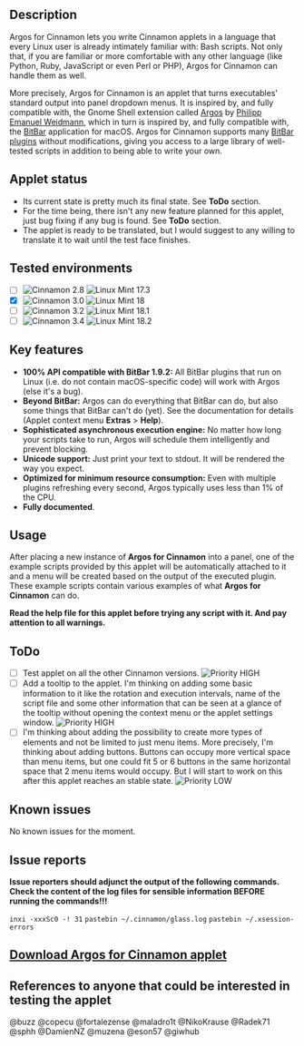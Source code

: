 ## Description

Argos for Cinnamon lets you write Cinnamon applets in a language that every Linux user is already intimately familiar with: Bash scripts. Not only that, if you are familiar or more comfortable with any other language (like Python, Ruby, JavaScript or even Perl or PHP), Argos for Cinnamon can handle them as well.

More precisely, Argos for Cinnamon is an applet that turns executables' standard output into panel dropdown menus. It is inspired by, and fully compatible with, the Gnome Shell extension called [Argos](https://github.com/p-e-w/argos) by [Philipp Emanuel Weidmann](https://github.com/p-e-w), which in turn is inspired by, and fully compatible with, the [BitBar](https://github.com/matryer/bitbar) application for macOS. Argos for Cinnamon supports many [BitBar plugins](https://github.com/matryer/bitbar-plugins) without modifications, giving you access to a large library of well-tested scripts in addition to being able to write your own.

## Applet status

- Its current state is pretty much its final state. See **ToDo** section.
- For the time being, there isn't any new feature planned for this applet, just bug fixing if any bug is found. See **ToDo** section.
- The applet is ready to be translated, but I would suggest to any willing to translate it to wait until the test face finishes.

## Tested environments

* [ ] ![Cinnamon 2.8](https://odyseus.github.io/CinnamonTools/lib/badges/cinn-2.8.svg) ![Linux Mint 17.3](https://odyseus.github.io/CinnamonTools/lib/badges/lm-17.3.svg)
* [x] ![Cinnamon 3.0](https://odyseus.github.io/CinnamonTools/lib/badges/cinn-3.0.svg) ![Linux Mint 18](https://odyseus.github.io/CinnamonTools/lib/badges/lm-18.svg)
* [ ] ![Cinnamon 3.2](https://odyseus.github.io/CinnamonTools/lib/badges/cinn-3.2.svg) ![Linux Mint 18.1](https://odyseus.github.io/CinnamonTools/lib/badges/lm-18.1.svg)
* [ ] ![Cinnamon 3.4](https://odyseus.github.io/CinnamonTools/lib/badges/cinn-3.4.svg) ![Linux Mint 18.2](https://odyseus.github.io/CinnamonTools/lib/badges/lm-18.2.svg)

## Key features

- **100% API compatible with BitBar 1.9.2:** All BitBar plugins that run on Linux (i.e. do not contain macOS-specific code) will work with Argos (else it's a bug).
- **Beyond BitBar:** Argos can do everything that BitBar can do, but also some things that BitBar can't do (yet). See the documentation for details (Applet context menu **Extras** > **Help**).
- **Sophisticated asynchronous execution engine:** No matter how long your scripts take to run, Argos will schedule them intelligently and prevent blocking.
- **Unicode support:** Just print your text to stdout. It will be rendered the way you expect.
- **Optimized for minimum resource consumption:** Even with multiple plugins refreshing every second, Argos typically uses less than 1% of the CPU.
- **Fully documented**.

## Usage

After placing a new instance of **Argos for Cinnamon** into a panel, one of the example scripts provided by this applet will be automatically attached to it and a menu will be created based on the output of the executed plugin. These example scripts contain various examples of what **Argos for Cinnamon** can do.

**Read the help file for this applet before trying any script with it. And pay attention to all warnings.**

## ToDo

* [ ] Test applet on all the other Cinnamon versions. ![Priority HIGH](https://img.shields.io/badge/Priority-HIGH-orange.svg?style=plastic)
* [ ] Add a tooltip to the applet. I'm thinking on adding some basic information to it like the rotation and execution intervals, name of the script file and some other information that can be seen at a glance of the tooltip without opening the context menu or the applet settings window. ![Priority HIGH](https://img.shields.io/badge/Priority-HIGH-orange.svg?style=plastic)
* [ ] I'm thinking about adding the possibility to create more types of elements and not be limited to just menu items. More precisely, I'm thinking about adding buttons. Buttons can occupy more vertical space than menu items, but one could fit 5 or 6 buttons in the same horizontal space that 2 menu items would occupy. But I will start to work on this after this applet reaches an stable state. ![Priority LOW](https://img.shields.io/badge/Priority-LOW-blue.svg?style=plastic)

<!--
Badges
![Priority CRITICAL](https://img.shields.io/badge/Priority-CRITICAL-red.svg?style=plastic)
![Priority HIGH](https://img.shields.io/badge/Priority-HIGH-orange.svg?style=plastic)
![Priority LOW](https://img.shields.io/badge/Priority-LOW-blue.svg?style=plastic)
-->

## Known issues

No known issues for the moment.

## Issue reports

**Issue reporters should adjunct the output of the following commands.**
**Check the content of the log files for sensible information BEFORE running the commands!!!**

`inxi -xxxSc0 -! 31`
`pastebin ~/.cinnamon/glass.log`
`pastebin ~/.xsession-errors`

## [Download Argos for Cinnamon applet](https://odyseus.github.io/CinnamonTools/pkg/0dyseus@ArgosForCinnamon.tar.gz)

## References to anyone that could be interested in testing the applet

@buzz @copecu @fortalezense @maladro1t @NikoKrause @Radek71 @sphh @DamienNZ @muzena @eson57 @giwhub
